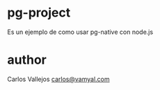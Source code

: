 # pg-project

Es un ejemplo de como usar pg-native con node.js

# author

Carlos Vallejos <carlos@vamyal.com>
